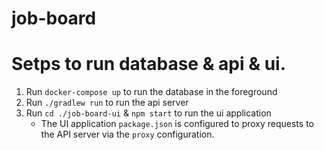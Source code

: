# job-board

# Setps to run database & api & ui. 
1. Run `docker-compose up` to run the database in the foreground 
2. Run `./gradlew run` to run the api server
3. Run `cd ./job-board-ui` & `npm start` to run the ui application
    - The UI application `package.json` is configured to proxy requests to the API server via the `proxy` configuration.